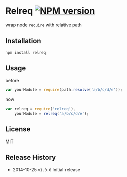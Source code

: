 # Relreq [![NPM version](https://badge.fury.io/js/relreq.svg)](http://badge.fury.io/js/relreq)

wrap node `require` with relative path

## Installation

```js
npm install relreq
```

## Usage

before

```js
var yourModule = require(path.resolve('a/b/c/d/e'));
```

now

```js
var relreq = require('relreq'),
    yourModule = relreq('a/b/c/d/e');
```

## License
MIT

## Release History

* 2014-10-25 `v1.0.0` Initial release